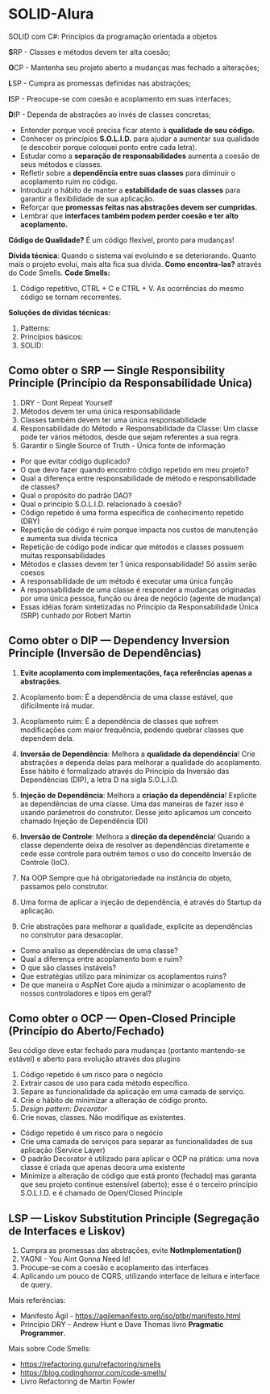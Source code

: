 # SOLID-Alura
SOLID com C#: Princípios da programação orientada a objetos

**S**RP - Classes e métodos devem ter alta coesão;

**O**CP - Mantenha seu projeto aberto a mudanças mas fechado a alterações;

**L**SP - Cumpra as promessas definidas nas abstrações;

**I**SP - Preocupe-se com coesão e acoplamento em suas interfaces;

**D**IP - Dependa de abstrações ao invés de classes concretas;

* Entender porque você precisa ficar atento à **qualidade de seu código.**
* Conhecer os princípios **S.O.L.I.D.** para ajudar a aumentar sua qualidade (e descobrir porque coloquei ponto entre cada letra).
* Estudar como a **separação de responsabilidades** aumenta a coesão de seus métodos e classes.
* Refletir sobre a **dependência entre suas classes** para diminuir o acoplamento ruim no código.
* Introduzir o hábito de manter a **estabilidade de suas classes** para garantir a flexibilidade de sua aplicação.
* Reforçar que **promessas feitas nas abstrações devem ser cumpridas.**
* Lembrar que **interfaces também podem perder coesão e ter alto acoplamento.**



**Código de Qualidade?**
É um código flexível, pronto para mudanças!

**Dívida técnica**: Quando o sistema vai evoluindo e se deteriorando. Quanto mais o projeto evolui, mais alta fica sua dívida.
**Como encontra-las?** através do Code Smells.
**Code Smells:**
1. Código repetitivo, CTRL + C e CTRL + V. As ocorrências do mesmo código se tornam recorrentes.

**Soluções de dívidas técnicas:**
1. Patterns:
2. Princípios básicos:
3. SOLID:

## Como obter o SRP — Single Responsibility Principle (Princípio da Responsabilidade Única)
1. DRY - Dont Repeat Yourself
2. Métodos devem ter uma única responsabilidade
3. Classes também devem ter uma única responsabilidade
4. Responsabilidade do Método ≠ Responsabilidade da Classe: Um classe pode ter vários métodos, desde que sejam referentes a sua regra.
5. Garantir o Single Source of Truth - Única fonte de informação

* Por que evitar código duplicado?
* O que devo fazer quando encontro código repetido em meu projeto?
* Qual a diferença entre responsabilidade de método e responsabilidade de classes?
* Qual o propósito do padrão DAO?
* Qual o princípio S.O.L.I.D. relacionado à coesão?
* Código repetido é uma forma específica de conhecimento repetido (DRY)
* Repetição de código é ruim porque impacta nos custos de manutenção e aumenta sua dívida técnica
* Repetição de código pode indicar que métodos e classes possuem muitas responsabilidades
* Métodos e classes devem ter 1 única responsabilidade! Só assim serão coesos
* A responsabilidade de um método é executar uma única função
* A responsabilidade de uma classe é responder a mudanças originadas por uma única pessoa, função ou área de negócio (agente de mudança)
* Essas idéias foram sintetizadas no Princípio da Responsabilidade Única (SRP) cunhado por Robert Martin

## Como obter o DIP — Dependency Inversion Principle (Inversão de Dependências)

1. **Evite acoplamento com implementações, faça referências apenas a  abstrações.**

2. Acoplamento bom: É a dependência de uma classe estável, que dificilmente irá mudar.
3. Acoplamento ruim: É a dependência de classes que sofrem modificações com maior frequência, podendo quebrar classes que dependem dela.

4. **Inversão de Dependência**: Melhora a **qualidade da dependência**! Crie abstrações e dependa delas para melhorar a qualidade do acoplamento. Esse hábito é formalizado através do Princípio da Inversão das Dependências (DIP), a letra D na sigla S.O.L.I.D.
5. **Injeção de Dependência**: Melhora a **criação da dependência**! Explicite as dependências de uma classe. Uma das maneiras de fazer isso é usando parâmetros do construtor. Desse jeito aplicamos um conceito chamado Injeção de Dependência (DI)
6. **Inversão de Controle**: Melhora a **direção da dependência**! Quando a classe dependente deixa de resolver as dependências diretamente e cede esse controle para outrém temos o uso do conceito Inversão de Controle (IoC).

7. Na OOP Sempre que há obrigatoriedade na instância do objeto, passamos pelo construtor.
8. Uma forma de aplicar a injeção de dependência, é através do Startup da aplicação.
9. Crie abstrações para melhorar a qualidade, explicite as dependências no construtor para desacoplar.

* Como analiso as dependências de uma classe?
* Qual a diferença entre acoplamento bom e ruim?
* O que são classes instáveis?
* Que estratégias utilizo para minimizar os acoplamentos ruins?
* De que maneira o AspNet Core ajuda a minimizar o acoplamento de nossos controladores e tipos em geral?

## Como obter o OCP — Open-Closed Principle (Princípio do Aberto/Fechado)

Seu código deve estar fechado para mudanças (portanto mantendo-se estável) e aberto para evolução através dos plugins

1. Código repetido é um risco para o negócio
2. Extrair casos de uso para cada método específico.
3. Separe as funcionalidade da aplicação em uma camada de serviço.
4. Crie o hábito de minimizar a alteração de código pronto.
5. _Design pattern: Decorator_
6. Crie novas, classes. Não modifique as existentes.
    
* Código repetido é um risco para o negócio
* Crie uma camada de serviços para separar as funcionalidades de sua aplicação (Service Layer)
* O padrão Decorator é utilizado para aplicar o OCP na prática: uma nova classe é criada que apenas decora uma existente
* Minimize a alteração de código que está pronto (fechado) mas garanta que seu projeto continue estensível (aberto); esse é o terceiro princípio S.O.L.I.D. e é chamado de Open/Closed Principle

## LSP — Liskov Substitution Principle (Segregação de Interfaces e Liskov)

1. Cumpra as promessas das abstrações, evite **NotImplementation()**
2. YAGNI - You Aint Gonna Need Id!
3. Procupe-se com a coesão e acoplamento das interfaces
4. Aplicando um pouco de CQRS, utilizando interface de leitura e interface de query.


Mais referências:
- Manifesto Ágil - https://agilemanifesto.org/iso/ptbr/manifesto.html
- Princípio DRY - Andrew Hunt e Dave Thomas livro **Pragmatic Programmer**.

Mais sobre Code Smells:
- https://refactoring.guru/refactoring/smells
- https://blog.codinghorror.com/code-smells/
- Livro Refactoring de Martin Fowler
